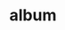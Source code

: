 ---
layout: album
resource: facebook
title: "album"
description: "masonry"
active: gallery
header-img: "img/gallery-bg.jpg"
album-title: "my 9th album"
images:
  - image_path: HQT/quan_dai/8/946199900885934_464634396_946201637552427_5647653489565726150_n.jpg
  - image_path: HQT/quan_dai/8/946199910885933_464739686_946201680885756_8418333887736752685_n.jpg
  - image_path: HQT/quan_dai/8/946199980885926_464677036_946201630885761_5547440703236990017_n.jpg
  - image_path: HQT/quan_dai/8/946879017484689_464769980_946879407484650_4004952504966031780_n.jpg
  - image_path: HQT/quan_dai/8/946879040818020_464747238_946879394151318_4759805679121583617_n.jpg
  - image_path: HQT/quan_dai/8/946879077484683_464955355_946879384151319_1964633369092156590_n.jpg
  - image_path: HQT/quan_dai/8/948021844037073_464930331_948021850703739_7374903948099890582_n.jpg
  - image_path: HQT/quan_dai/8/952008626971728_465528376_952008980305026_4687788118937564997_n.jpg
  - image_path: HQT/quan_dai/8/952008633638394_465654943_952008910305033_8136579402233193439_n.jpg
  - image_path: HQT/quan_dai/8/952008696971721_465352024_952008923638365_5254723310602542063_n.jpg
---